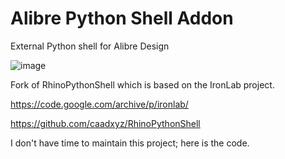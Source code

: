 # Alibre Python Shell Addon

External Python shell for Alibre Design

![image](https://github.com/Testbed-for-Alibre-Design/AlibrePythonShellAddon/assets/5302428/0f81eb27-83b0-47f4-8684-167cfd8536b5)


Fork of RhinoPythonShell which is based on the IronLab project.

https://code.google.com/archive/p/ironlab/

https://github.com/caadxyz/RhinoPythonShell


I don't have time to maintain this project; here is the code.
